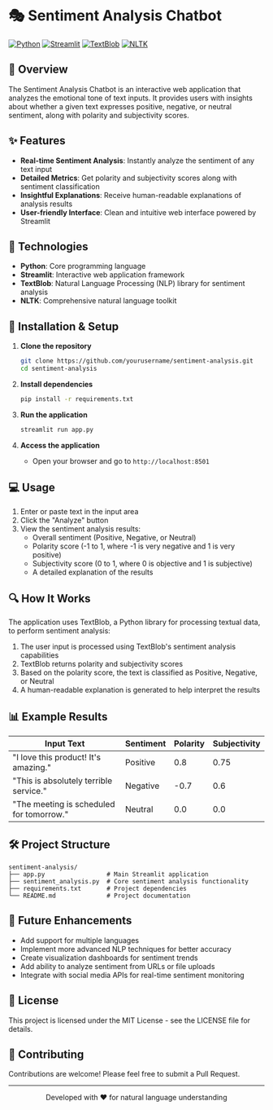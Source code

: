 # 🎭 Sentiment Analysis Chatbot

[![Python](https://img.shields.io/badge/Python-3.6+-blue.svg)](https://www.python.org/)
[![Streamlit](https://img.shields.io/badge/Streamlit-1.0+-red.svg)](https://streamlit.io/)
[![TextBlob](https://img.shields.io/badge/TextBlob-0.15+-green.svg)](https://textblob.readthedocs.io/)
[![NLTK](https://img.shields.io/badge/NLTK-3.5+-orange.svg)](https://www.nltk.org/)

## 📑 Overview

The Sentiment Analysis Chatbot is an interactive web application that analyzes the emotional tone of text inputs. It provides users with insights about whether a given text expresses positive, negative, or neutral sentiment, along with polarity and subjectivity scores.

## ✨ Features

- **Real-time Sentiment Analysis**: Instantly analyze the sentiment of any text input
- **Detailed Metrics**: Get polarity and subjectivity scores along with sentiment classification
- **Insightful Explanations**: Receive human-readable explanations of analysis results
- **User-friendly Interface**: Clean and intuitive web interface powered by Streamlit

## 🔧 Technologies

- **Python**: Core programming language
- **Streamlit**: Interactive web application framework
- **TextBlob**: Natural Language Processing (NLP) library for sentiment analysis
- **NLTK**: Comprehensive natural language toolkit

## 🚀 Installation & Setup

1. **Clone the repository**
   ```bash
   git clone https://github.com/yourusername/sentiment-analysis.git
   cd sentiment-analysis
   ```

2. **Install dependencies**
   ```bash
   pip install -r requirements.txt
   ```

3. **Run the application**
   ```bash
   streamlit run app.py
   ```

4. **Access the application**
   - Open your browser and go to `http://localhost:8501`

## 💻 Usage

1. Enter or paste text in the input area
2. Click the "Analyze" button
3. View the sentiment analysis results:
   - Overall sentiment (Positive, Negative, or Neutral)
   - Polarity score (-1 to 1, where -1 is very negative and 1 is very positive)
   - Subjectivity score (0 to 1, where 0 is objective and 1 is subjective)
   - A detailed explanation of the results

## 🔍 How It Works

The application uses TextBlob, a Python library for processing textual data, to perform sentiment analysis:

1. The user input is processed using TextBlob's sentiment analysis capabilities
2. TextBlob returns polarity and subjectivity scores
3. Based on the polarity score, the text is classified as Positive, Negative, or Neutral
4. A human-readable explanation is generated to help interpret the results

## 📊 Example Results

| Input Text | Sentiment | Polarity | Subjectivity |
|------------|-----------|----------|--------------|
| "I love this product! It's amazing." | Positive | 0.8 | 0.75 |
| "This is absolutely terrible service." | Negative | -0.7 | 0.6 |
| "The meeting is scheduled for tomorrow." | Neutral | 0.0 | 0.0 |

## 🛠️ Project Structure

```
sentiment-analysis/
├── app.py                 # Main Streamlit application
├── sentiment_analysis.py  # Core sentiment analysis functionality
├── requirements.txt       # Project dependencies
└── README.md              # Project documentation
```

## 🔮 Future Enhancements

- Add support for multiple languages
- Implement more advanced NLP techniques for better accuracy
- Create visualization dashboards for sentiment trends
- Add ability to analyze sentiment from URLs or file uploads
- Integrate with social media APIs for real-time sentiment monitoring

## 📝 License

This project is licensed under the MIT License - see the LICENSE file for details.

## 👥 Contributing

Contributions are welcome! Please feel free to submit a Pull Request.

---

<div align="center">
  <p>Developed with ❤️ for natural language understanding</p>
</div> 
